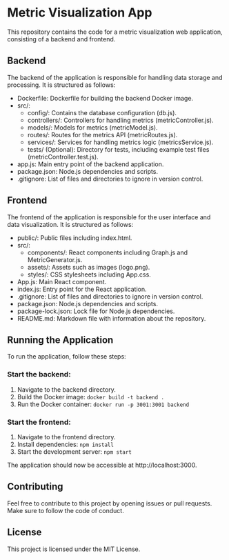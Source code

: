 # Metric Visualization App

This repository contains the code for a metric visualization web application, consisting of a backend and frontend.

## Backend

The backend of the application is responsible for handling data storage and processing. It is structured as follows:

- Dockerfile: Dockerfile for building the backend Docker image.
- src/:
  - config/: Contains the database configuration (db.js).
  - controllers/: Controllers for handling metrics (metricController.js).
  - models/: Models for metrics (metricModel.js).
  - routes/: Routes for the metrics API (metricRoutes.js).
  - services/: Services for handling metrics logic (metricsService.js).
  - tests/ (Optional): Directory for tests, including example test files (metricController.test.js).
- app.js: Main entry point of the backend application.
- package.json: Node.js dependencies and scripts.
- .gitignore: List of files and directories to ignore in version control.

## Frontend

The frontend of the application is responsible for the user interface and data visualization. It is structured as follows:

- public/: Public files including index.html.
- src/:
  - components/: React components including Graph.js and MetricGenerator.js.
  - assets/: Assets such as images (logo.png).
  - styles/: CSS stylesheets including App.css.
- App.js: Main React component.
- index.js: Entry point for the React application.
- .gitignore: List of files and directories to ignore in version control.
- package.json: Node.js dependencies and scripts.
- package-lock.json: Lock file for Node.js dependencies.
- README.md: Markdown file with information about the repository.

## Running the Application

To run the application, follow these steps:

### Start the backend:

1. Navigate to the backend directory.
2. Build the Docker image: `docker build -t backend .`
3. Run the Docker container: `docker run -p 3001:3001 backend`

### Start the frontend:

1. Navigate to the frontend directory.
2. Install dependencies: `npm install`
3. Start the development server: `npm start`

The application should now be accessible at http://localhost:3000.

## Contributing

Feel free to contribute to this project by opening issues or pull requests. Make sure to follow the code of conduct.

## License

This project is licensed under the MIT License.
